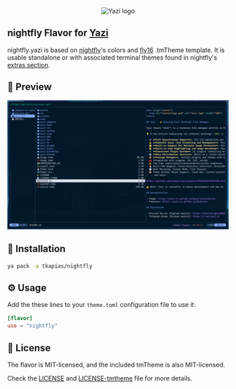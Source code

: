 <div align="center">
  <img src="https://github.com/sxyazi/yazi/blob/main/assets/logo.png?raw=true" alt="Yazi logo" width="20%">
</div>

## nightfly Flavor for [Yazi](https://github.com/sxyazi/yazi)

nightfly.yazi is based on [nightfly](https://github.com/bluz71/vim-nightfly-guicolors)'s colors and [fly16](https://github.com/bluz71/fly16-bat) .tmTheme template. It is usable standalone or with associated terminal themes found in nightfly's [extras section](https://github.com/bluz71/vim-nightfly-colors#extras).

## 👀 Preview

<img src="preview.png" width="600" />

## 🎨 Installation

```bash
ya pack -a tkapias/nightfly
```

## ⚙️ Usage

Add the these lines to your `theme.toml` configuration file to use it:

```toml
[flavor]
use = "nightfly"
```

## 📜 License

The flavor is MIT-licensed, and the included tmTheme is also MIT-licensed.

Check the [LICENSE](LICENSE) and [LICENSE-tmtheme](LICENSE-tmtheme) file for more details.
